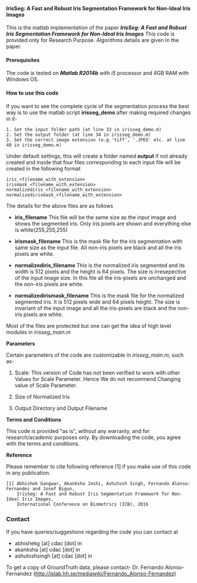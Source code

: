 #### IrisSeg: A Fast and Robust Iris Segmentation Framework for Non-Ideal Iris Images


This is the matlab  implementation of the paper
***IrisSeg: A Fast and Robust Iris Segmentation Framework for Non-Ideal Iris Images*** 
This code is provided only for Research Purpose.
Algorithms details are given in the paper.


#### Prerequisites
The code is tested on ***Matlab R2014b*** with *i5* processor and 4GB RAM with Windows OS.

#### How to use this code

If you want to see the complete cycle of the segmentation process the best way
is to use the matlab script **irisseg_demo** after making required changes in it- 

    1. Set the input folder path (at line 33 in irisseg_demo.m)
    2. Set the output folder (at line 34 in irisseg_demo.m)
    3. Set the correct image extension (e.g.'tiff', '.JPEG' etc. at line 40 in irisseg_demo.m)

Under default settings, this will create a folder named **output** if not already created and inside that
four files corresponding to each input file will be created in the following format

    iris_<filename_with_extension>
    irismask_<filename_with_extension>
    normalizediris_<filename_with_extension>
    normalizedirismask_<filename_with_extension>

The details for the above files are as follows

* **iris_filename** This file will be the same size as the input image and
shows the segmented iris. Only iris pixels are shown and everything else is
white(255,255,255)

* **irismask_filename** This is the mask file for the iris segmentation with
same size as the input file. All non-iris pixels are black and all the iris
pixels are white.

* **normalizediris_filename** This is the normalized iris segmented and its
width is 512 pixels and the height is 64 pixels. The size is irresepective of
the input image size. In this file all the iris-pixels are unchanged and the
non-iris pixels are white.

* **normalizedirismask_filename** This is the mask file for the normalized
segmented iris. It is 512 pixels wide and 64 pixels height. The size is invariant
of the input image and all the iris-pixels are black and the non-iris pixels are
white.

Most of the files are protected but one can get the idea of high level modules
in *irisseg_main.m*


**Parameters**

Certain parameters of the code are customizable in *irisseg_main.m*, such as-

1. Scale: This version of Code has not been verified to work with other Values for
Scale Parameter. Hence We do not recommend Changing value of Scale Parameter.

2. Size of Normalized Iris 

3. Output Directory and Output Filename


**Terms and Conditions**

This code is provided "as is", without any warranty, and for research/academic
purposes only. By downloading the code, you agree with the terms and conditions.

**Reference**

Please remember to cite following reference [1] if you make use of this code in any publication.

    [1] Abhishek Gangwar, Akanksha Joshi, Ashutosh Singh, Fernando Alonso-Fernandez and Josef Bigun,  
        IrisSeg: A Fast and Robust Iris Segmentation Framework for Non-Ideal Iris Images,
        International Conference on Biometrics (ICB), 2016



### Contact
If you have queries/suggestions regarding the code you can contact at

* abhishekg [at] cdac [dot] in
* akanksha  [at] cdac [dot] in
* ashutoshsingh  [at] cdac [dot] in

To get a copy of GroundTruth data, please contact-
Dr. Fernando Alonso-Fernandez (http://islab.hh.se/mediawiki/Fernando_Alonso-Fernandez)
